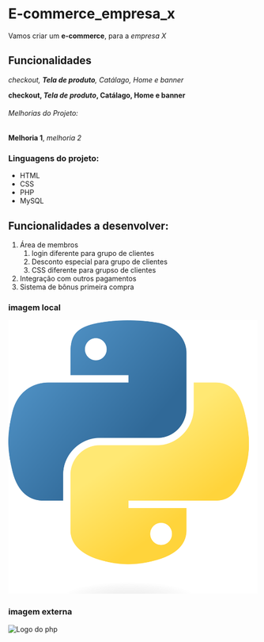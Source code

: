 # E-commerce_empresa_x

Vamos criar um **e-commerce**, para a _empresa X_

## Funcionalidades

_checkout, **Tela de produto**, Catálago, Home e banner_

**checkout, _Tela de produto_, Catálago, Home e banner**

###### Melhorias do Projeto:

**Melhoria 1**, _melhoria 2_

### Linguagens do projeto:

- HTML
- CSS
- PHP
- MySQL

## Funcionalidades a desenvolver:

1.  Área de membros
    1. login diferente para grupo de clientes
    2. Desconto especial para grupo de clientes
    3. CSS diferente para grupso de clientes
2.  Integração com outros pagamentos
3.  Sistema de bônus primeira compra

### imagem local

![logo do python](img/python.png)
### imagem externa
![Logo do php](https://pt.m.wikipedia.org/wiki/Ficheiro:PHP-logo.svg)
